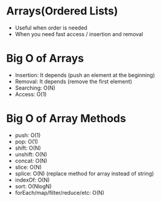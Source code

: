 # Arrays(Ordered Lists)

- Useful when order is needed
- When you need fast access / insertion and removal

# Big O of Arrays

- Insertion: It depends (push an element at the beginning)
- Removal: It depends (remove the first element)
- Searching: O(N)
- Access: O(1)

# Big O of Array Methods

- push: O(1)
- pop: O(1)
- shift: O(N)
- unshift: O(N)
- concat: O(N)
- slice: O(N)
- splice: O(N) (replace method for array instead of string)
- indexOf: O(N)
- sort: O(NlogN)
- forEach/map/filter/reduce/etc: O(N)
